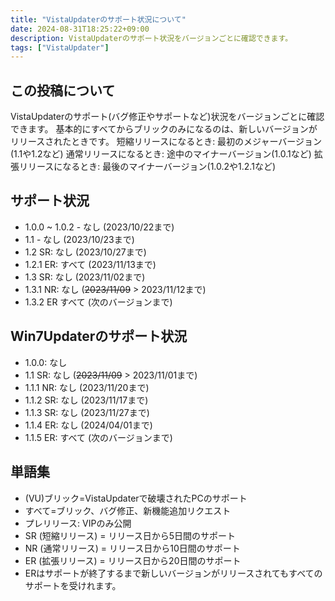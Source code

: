 ```yaml
---
title: "VistaUpdaterのサポート状況について"
date: 2024-08-31T18:25:22+09:00
description: VistaUpdaterのサポート状況をバージョンごとに確認できます。
tags: ["VistaUpdater"]
---
```


## この投稿について

VistaUpdaterのサポート(バグ修正やサポートなど)状況をバージョンごとに確認できます。
基本的にすべてからブリックのみになるのは、新しいバージョンがリリースされたときです。
短縮リリースになるとき: 最初のメジャーバージョン(1.1や1.2など)
通常リリースになるとき: 途中のマイナーバージョン(1.0.1など)
拡張リリースになるとき: 最後のマイナーバージョン(1.0.2や1.2.1など)

## サポート状況

- 1.0.0 ~ 1.0.2 - なし (2023/10/22まで)
- 1.1 - なし (2023/10/23まで)
- 1.2 SR: なし (2023/10/27まで)
- 1.2.1 ER: すべて (2023/11/13まで)
- 1.3 SR: なし (2023/11/02まで)
- 1.3.1 NR: なし (~~2023/11/09~~ > 2023/11/12まで)
- 1.3.2 ER すべて (次のバージョンまで)

## Win7Updaterのサポート状況

- 1.0.0: なし
- 1.1 SR: なし (~~2023/11/09~~ > 2023/11/01まで)
- 1.1.1 NR: なし (2023/11/20まで)
- 1.1.2 SR: なし (2023/11/17まで)
- 1.1.3 SR: なし (2023/11/27まで)
- 1.1.4 ER: なし (2024/04/01まで)
- 1.1.5 ER: すべて (次のバージョンまで)

## 単語集

- (VU)ブリック=VistaUpdaterで破壊されたPCのサポート
- すべて=ブリック、バグ修正、新機能追加リクエスト
- プレリリース: VIPのみ公開
- SR (短縮リリース) = リリース日から5日間のサポート
- NR (通常リリース) = リリース日から10日間のサポート
- ER (拡張リリース) = リリース日から20日間のサポート
- ERはサポートが終了するまで新しいバージョンがリリースされてもすべてのサポートを受けれます。
